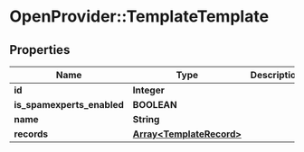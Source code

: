 # OpenProvider::TemplateTemplate

## Properties
Name | Type | Description | Notes
------------ | ------------- | ------------- | -------------
**id** | **Integer** |  | [optional] 
**is_spamexperts_enabled** | **BOOLEAN** |  | [optional] 
**name** | **String** |  | [optional] 
**records** | [**Array&lt;TemplateRecord&gt;**](TemplateRecord.md) |  | [optional] 

